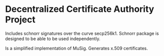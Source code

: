 # Decentralized Certificate Authority Project

Includes schnorr signatures over the curve secp256k1.
Schnorr package is designed to be able to be used independently.


Is a simplified implementation of MuSig.
Generates x.509 certificates.






